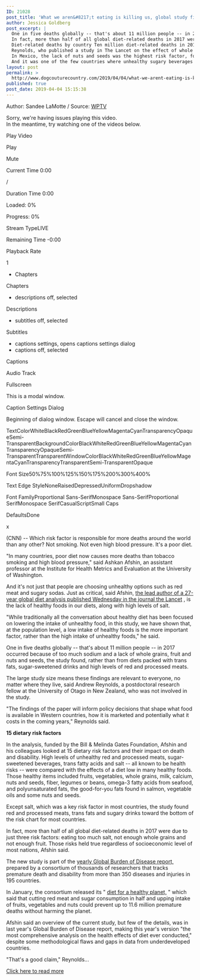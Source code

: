 ```yaml
---
ID: 21028
post_title: 'What we aren&#8217;t eating is killing us, global study finds'
author: Jessica Goldberg
post_excerpt: |
  One in five deaths globally -- that's about 11 million people -- in 2017 occurred because of too much sodium and a lack of whole grains, fruit and nuts and seeds, the study found, rather than from diets packed with trans fats, sugar-sweetened drinks and high levels of red and processed meats.
  In fact, more than half of all global diet-related deaths in 2017 were due to just three risk factors: eating too much salt, not enough whole grains and not enough fruit.
  Diet-related deaths by country Ten million diet-related deaths in 2017 were from cardiovascular disease; cancer was responsible for 913,000 deaths, and Type 2 diabetes accounted for 339,000 deaths.
  Reynolds, who published a study in The Lancet on the effect of whole grains this year, cautions that many of the products sold to consumers today as "whole grain" often aren't. "Anyone who studies the history of food will tell you cultural preferences change over time," said Hawkes, who was not involved in the new study.
  In Mexico, the lack of nuts and seeds was the highest risk factor, followed by a lack of vegetables, whole grains, and fruit in the diet.
  And it was one of the few countries where unhealthy sugary beverages ranked quite high -- at No. "Unhealthy diet is the top risk factor for the Global Burden of Disease. "The public needs to be aware of the critical links between diet and health and demand public action to improve the access and availability of foods that contribute to healthy diets," Branca said. "Refining grains is highly profitable," Hawkes said.
layout: post
permalink: >
  http://www.dogcouturecountry.com/2019/04/04/what-we-arent-eating-is-killing-us-global-study-finds/
published: true
post_date: 2019-04-04 15:15:38
---
```

<p class="article-info-author-source"> <span>Author: Sandee LaMotte</span>&nbsp;/&nbsp;<span>Source: <a href="https://www.wptv.com/news/national/what-we-arent-eating-is-killing-us-global-study-finds" target="_blank">WPTV</a></span> </p> <p>Sorry, we're having issues playing this video.<br>
In the meantime, try watching one of the videos below.</p>
<p>Play Video</p>
<p>Play</p>
<p>Mute</p>
<p>Current Time 0:00</p>
<p>/</p>
<p>Duration Time 0:00</p>
<p>Loaded: 0%</p>
<p>Progress: 0%</p>
<p>Stream TypeLIVE</p>
<p>Remaining Time -0:00</p>
<p>Playback Rate</p>
<p>1</p>
<ul>
<li>Chapters</li>
</ul>
<p>Chapters</p>
<ul>
<li>descriptions off, selected</li>
</ul>
<p>Descriptions</p>
<ul>
<li>subtitles off, selected</li>
</ul>
<p>Subtitles</p>
<ul>
<li>captions settings, opens captions settings dialog</li>
<li>captions off, selected</li>
</ul>
<p>Captions</p>
<p>Audio Track</p>
<p>Fullscreen</p>
<p>This is a modal window.</p>
<p>Caption Settings Dialog</p>
<p>Beginning of dialog window. Escape will cancel and close the window.</p>
<p>TextColorWhiteBlackRedGreenBlueYellowMagentaCyanTransparencyOpaqueSemi-TransparentBackgroundColorBlackWhiteRedGreenBlueYellowMagentaCyanTransparencyOpaqueSemi-TransparentTransparentWindowColorBlackWhiteRedGreenBlueYellowMagentaCyanTransparencyTransparentSemi-TransparentOpaque</p>
<p>Font Size50%75%100%125%150%175%200%300%400%</p>
<p>Text Edge StyleNoneRaisedDepressedUniformDropshadow</p>
<p>Font FamilyProportional Sans-SerifMonospace Sans-SerifProportional SerifMonospace SerifCasualScriptSmall Caps</p>
<p>DefaultsDone</p>
<p>x</p>
<p>(CNN) -- Which risk factor is responsible for more deaths around the world than any other? Not smoking. Not even high blood pressure. It's a poor diet.</p>
<p>"In many countries, poor diet now causes more deaths than tobacco smoking and high blood pressure," said Ashkan Afshin, an assistant professor at the Institute for Health Metrics and Evaluation at the University of Washington.</p>
<p>And it's not just that people are choosing unhealthy options such as red meat and sugary sodas. Just as critical, said Afshin, <a href="https://urldefense.proofpoint.com/v2/url?u=http-3A__www.thelancet.com_journals_lancet_article_PIIS0140-2D6736-2819-2930041-2D8_fulltext&amp;d=DwIGaQ&amp;c=W8uiIUydLnv14aAum3Oieg&amp;r=eBiGgXECL5TyZF9gR9BlqdKJx8U4imeJ9qFasPBXfo8&amp;m=Tokpmv4wF9gq44u5CX4d1RWGQv4daSsRUlWnkJBmI40&amp;s=bEsmF8MrPtjsW4qCbi8HZNLqq1jEY2PaZxidq4gjEXI&amp;e=">the lead author of a 27-year global diet analysis published Wednesday in the journal the Lancet</a> , is the lack of healthy foods in our diets, along with high levels of salt.</p>
<p>"While traditionally all the conversation about healthy diet has been focused on lowering the intake of unhealthy food, in this study, we have shown that, at the population level, a low intake of healthy foods is the more important factor, rather than the high intake of unhealthy foods," he said.</p>
<p>One in five deaths globally -- that's about 11 million people -- in 2017 occurred because of too much sodium and a lack of whole grains, fruit and nuts and seeds, the study found, rather than from diets packed with trans fats, sugar-sweetened drinks and high levels of red and processed meats.</p>
<p>The large study size means these findings are relevant to everyone, no matter where they live, said Andrew Reynolds, a postdoctoral research fellow at the University of Otago in New Zealand, who was not involved in the study.</p>
<p>"The findings of the paper will inform policy decisions that shape what food is available in Western countries, how it is marketed and potentially what it costs in the coming years," Reynolds said.</p>
<p><b>15 dietary risk factors</b></p>
<p>In the analysis, funded by the Bill & Melinda Gates Foundation, Afshin and his colleagues looked at 15 dietary risk factors and their impact on death and disability. High levels of unhealthy red and processed meats, sugar-sweetened beverages, trans fatty acids and salt -- all known to be health risks -- were compared with the effects of a diet low in many healthy foods. Those healthy items included fruits, vegetables, whole grains, milk, calcium, nuts and seeds, fiber, legumes or beans, omega-3 fatty acids from seafood, and polyunsaturated fats, the good-for-you fats found in salmon, vegetable oils and some nuts and seeds.</p>
<p>Except salt, which was a key risk factor in most countries, the study found red and processed meats, trans fats and sugary drinks toward the bottom of the risk chart for most countries.</p>
<p>In fact, more than half of all global diet-related deaths in 2017 were due to just three risk factors: eating too much salt, not enough whole grains and not enough fruit. Those risks held true regardless of socioeconomic level of most nations, Afshin said.</p>
<p>The new study is part of the <a href="http://www.healthdata.org/gbd">yearly Global Burden of Disease report,</a> prepared by a consortium of thousands of researchers that tracks premature death and disability from more than 350 diseases and injuries in 195 countries.</p>
<p>In January, the consortium released its " <a href="https://www.cnn.com/2019/01/16/health/new-diet-to-save-lives-and-planet-health-study-intl/index.html">diet for a healthy planet,</a> " which said that cutting red meat and sugar consumption in half and upping intake of fruits, vegetables and nuts could prevent up to 11.6 million premature deaths without harming the planet.</p>
<p>Afshin said an overview of the current study, but few of the details, was in last year's Global Burden of Disease report, making this year's version "the most comprehensive analysis on the health effects of diet ever conducted," despite some methodological flaws and gaps in data from underdeveloped countries.</p>
<p>"That's a good claim," Reynolds...</p> <p class="article-info-more"> <a href="https://www.wptv.com/news/national/what-we-arent-eating-is-killing-us-global-study-finds" target="_blank">Click here to read more</a> </p>